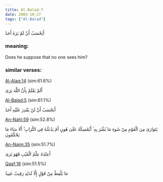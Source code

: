 ```yaml
---
title: Al-Balad:7
date: 2003-10-27
tags: ["Al-Balad"]
---
```

أَيَحْسَبُ أَنْ لَمْ يَرَهُ أَحَدٌ
### meaning: 
Does he suppose that no one sees him?
### similar verses: 

[Al-Alaq:14](/96/14) (sim:61.6%)

أَلَمْ يَعْلَمْ بِأَنَّ اللَّهَ يَرَىٰ

[Al-Balad:5](/90/5) (sim:61.1%)

أَيَحْسَبُ أَنْ لَنْ يَقْدِرَ عَلَيْهِ أَحَدٌ

[An-Nahl:59](/16/59) (sim:52.8%)

يَتَوَارَىٰ مِنَ الْقَوْمِ مِنْ سُوءِ مَا بُشِّرَ بِهِ ۚ أَيُمْسِكُهُ عَلَىٰ هُونٍ أَمْ يَدُسُّهُ فِي التُّرَابِ ۗ أَلَا سَاءَ مَا يَحْكُمُونَ

[An-Najm:35](/53/35) (sim:51.7%)

أَعِنْدَهُ عِلْمُ الْغَيْبِ فَهُوَ يَرَىٰ

[Qaaf:18](/50/18) (sim:51.5%)

مَا يَلْفِظُ مِنْ قَوْلٍ إِلَّا لَدَيْهِ رَقِيبٌ عَتِيدٌ
